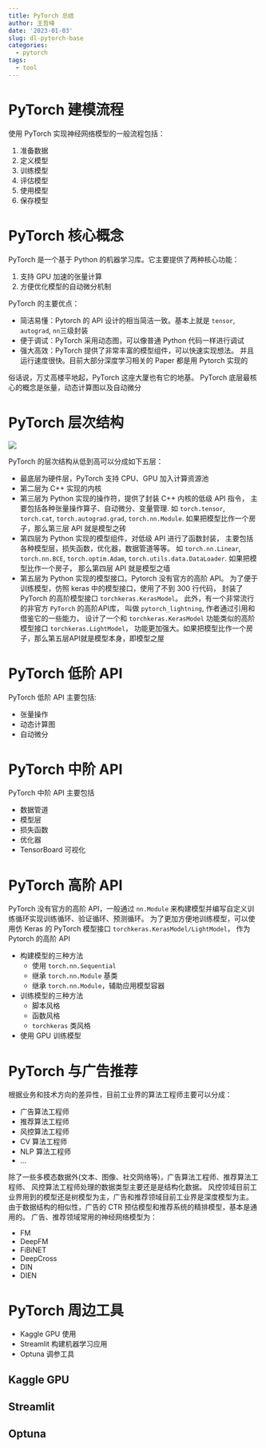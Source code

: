 ```yaml
---
title: PyTorch 总结
author: 王哲峰
date: '2023-01-03'
slug: dl-pytorch-base
categories:
  - pytorch
tags:
  - tool
---
```


# PyTorch 建模流程

使用 PyTorch 实现神经网络模型的一般流程包括：

1. 准备数据
2. 定义模型
3. 训练模型
4. 评估模型
5. 使用模型
6. 保存模型

# PyTorch 核心概念

PyTorch 是一个基于 Python 的机器学习库。它主要提供了两种核心功能：

1. 支持 GPU 加速的张量计算
2. 方便优化模型的自动微分机制

PyTorch 的主要优点：

* 简洁易懂：Pytorch 的 API 设计的相当简洁一致。基本上就是 `tensor`, `autograd`, `nn`三级封装
* 便于调试：PyTorch 采用动态图，可以像普通 Python 代码一样进行调试
* 强大高效：PyTorch 提供了非常丰富的模型组件，可以快速实现想法。
  并且运行速度很快。目前大部分深度学习相关的 Paper 都是用 Pytorch 实现的

俗话说，万丈高楼平地起，PyTorch 这座大厦也有它的地基。
PyTorch 底层最核心的概念是张量，动态计算图以及自动微分

# PyTorch 层次结构

![](https://tva1.sinaimg.cn/large/e6c9d24egy1h5hw3zgu7ij212w0lwjt3.jpg)

PyTorch 的层次结构从低到高可以分成如下五层：

* 最底层为硬件层，PyTorch 支持 CPU、GPU 加入计算资源池
* 第二层为 C++ 实现的内核
* 第三层为 Python 实现的操作符，提供了封装 C++ 内核的低级 API 指令，
  主要包括各种张量操作算子、自动微分、变量管理. 如 `torch.tensor`, 
  `torch.cat`, `torch.autograd.grad`, `torch.nn.Module`. 
  如果把模型比作一个房子，那么第三层 API 就是模型之砖
* 第四层为 Python 实现的模型组件，对低级 API 进行了函数封装，
  主要包括各种模型层，损失函数，优化器，数据管道等等。
  如 `torch.nn.Linear`, `torch.nn.BCE`, `torch.optim.Adam`, 
  `torch.utils.data.DataLoader`. 如果把模型比作一个房子，
  那么第四层 API 就是模型之墙
* 第五层为 Python 实现的模型接口。Pytorch 没有官方的高阶 API。
  为了便于训练模型，仿照 keras 中的模型接口，使用了不到 300 行代码，
  封装了 PyTorch 的高阶模型接口 `torchkeras.KerasModel`。
  此外，有一个非常流行的非官方 `PyTorch` 的高阶API库，
  叫做 `pytorch_lightning`, 作者通过引用和借鉴它的一些能力，
  设计了一个和 `torchkeras.KerasModel` 功能类似的高阶模型接口 `torchkeras.LightModel`，
  功能更加强大。如果把模型比作一个房子，那么第五层API就是模型本身，即模型之屋

# PyTorch 低阶 API

PyTorch 低阶 API 主要包括:

* 张量操作
* 动态计算图
* 自动微分

# PyTorch 中阶 API

PyTorch 中阶 API 主要包括

* 数据管道
* 模型层
* 损失函数
* 优化器
* TensorBoard 可视化

# PyTorch 高阶 API

PyTorch 没有官方的高阶 API，一般通过 `nn.Module` 来构建模型并编写自定义训练循环实现训练循环、验证循环、预测循环。
为了更加方便地训练模型，可以使用仿 Keras 的 PyTorch 模型接口 `torchkeras.KerasModel/LightModel`，
作为 Pytorch 的高阶 API

* 构建模型的三种方法
    - 使用 `torch.nn.Sequential` 
    - 继承 `torch.nn.Module` 基类
    - 继承 `torch.nn.Module`，辅助应用模型容器
* 训练模型的三种方法
    - 脚本风格
    - 函数风格
    - `torchkeras` 类风格
* 使用 GPU 训练模型


# PyTorch 与广告推荐

根据业务和技术方向的差异性，目前工业界的算法工程师主要可以分成：

* 广告算法工程师
* 推荐算法工程师
* 风控算法工程师
* CV 算法工程师
* NLP 算法工程师
* ...

除了一些多模态数据外(文本、图像、社交网络等)，广告算法工程师、推荐算法工程师、
风控算法工程师处理的数据类型主要还是是结构化数据。
风控领域目前工业界用到的模型还是树模型为主，广告和推荐领域目前工业界是深度模型为主。
由于数据结构的相似性，广告的 CTR 预估模型和推荐系统的精排模型，基本是通用的。
广告、推荐领域常用的神经网络模型为：

* FM
* DeepFM
* FiBiNET
* DeepCross
* DIN
* DIEN

# PyTorch 周边工具

* Kaggle GPU 使用
* Streamlit 构建机器学习应用
* Optuna 调参工具


## Kaggle GPU


## Streamlit



## Optuna



